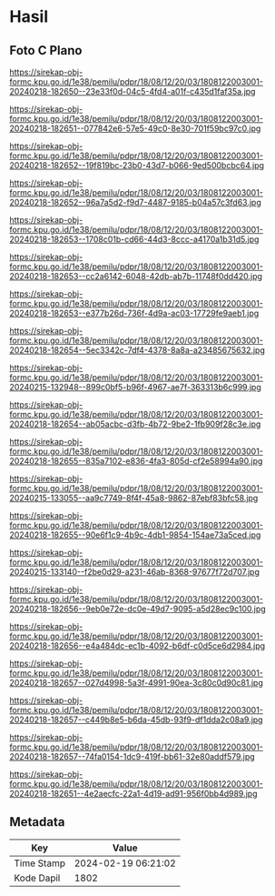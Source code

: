 # Hasil

## Foto C Plano

https://sirekap-obj-formc.kpu.go.id/1e38/pemilu/pdpr/18/08/12/20/03/1808122003001-20240218-182650--23e33f0d-04c5-4fd4-a01f-c435d1faf35a.jpg

https://sirekap-obj-formc.kpu.go.id/1e38/pemilu/pdpr/18/08/12/20/03/1808122003001-20240218-182651--077842e6-57e5-49c0-8e30-701f59bc97c0.jpg

https://sirekap-obj-formc.kpu.go.id/1e38/pemilu/pdpr/18/08/12/20/03/1808122003001-20240218-182652--19f819bc-23b0-43d7-b066-9ed500bcbc64.jpg

https://sirekap-obj-formc.kpu.go.id/1e38/pemilu/pdpr/18/08/12/20/03/1808122003001-20240218-182652--96a7a5d2-f9d7-4487-9185-b04a57c3fd63.jpg

https://sirekap-obj-formc.kpu.go.id/1e38/pemilu/pdpr/18/08/12/20/03/1808122003001-20240218-182653--1708c01b-cd66-44d3-8ccc-a4170a1b31d5.jpg

https://sirekap-obj-formc.kpu.go.id/1e38/pemilu/pdpr/18/08/12/20/03/1808122003001-20240218-182653--cc2a6142-6048-42db-ab7b-11748f0dd420.jpg

https://sirekap-obj-formc.kpu.go.id/1e38/pemilu/pdpr/18/08/12/20/03/1808122003001-20240218-182653--e377b26d-736f-4d9a-ac03-17729fe9aeb1.jpg

https://sirekap-obj-formc.kpu.go.id/1e38/pemilu/pdpr/18/08/12/20/03/1808122003001-20240218-182654--5ec3342c-7df4-4378-8a8a-a23485675632.jpg

https://sirekap-obj-formc.kpu.go.id/1e38/pemilu/pdpr/18/08/12/20/03/1808122003001-20240215-132948--899c0bf5-b96f-4967-ae7f-363313b6c999.jpg

https://sirekap-obj-formc.kpu.go.id/1e38/pemilu/pdpr/18/08/12/20/03/1808122003001-20240218-182654--ab05acbc-d3fb-4b72-9be2-1fb909f28c3e.jpg

https://sirekap-obj-formc.kpu.go.id/1e38/pemilu/pdpr/18/08/12/20/03/1808122003001-20240218-182655--835a7102-e836-4fa3-805d-cf2e58994a90.jpg

https://sirekap-obj-formc.kpu.go.id/1e38/pemilu/pdpr/18/08/12/20/03/1808122003001-20240215-133055--aa9c7749-8f4f-45a8-9862-87ebf83bfc58.jpg

https://sirekap-obj-formc.kpu.go.id/1e38/pemilu/pdpr/18/08/12/20/03/1808122003001-20240218-182655--90e6f1c9-4b9c-4db1-9854-154ae73a5ced.jpg

https://sirekap-obj-formc.kpu.go.id/1e38/pemilu/pdpr/18/08/12/20/03/1808122003001-20240215-133140--f2be0d29-a231-46ab-8368-97677f72d707.jpg

https://sirekap-obj-formc.kpu.go.id/1e38/pemilu/pdpr/18/08/12/20/03/1808122003001-20240218-182656--9eb0e72e-dc0e-49d7-9095-a5d28ec9c100.jpg

https://sirekap-obj-formc.kpu.go.id/1e38/pemilu/pdpr/18/08/12/20/03/1808122003001-20240218-182656--e4a484dc-ec1b-4092-b6df-c0d5ce6d2984.jpg

https://sirekap-obj-formc.kpu.go.id/1e38/pemilu/pdpr/18/08/12/20/03/1808122003001-20240218-182657--027d4998-5a3f-4991-90ea-3c80c0d90c81.jpg

https://sirekap-obj-formc.kpu.go.id/1e38/pemilu/pdpr/18/08/12/20/03/1808122003001-20240218-182657--c449b8e5-b6da-45db-93f9-df1dda2c08a9.jpg

https://sirekap-obj-formc.kpu.go.id/1e38/pemilu/pdpr/18/08/12/20/03/1808122003001-20240218-182657--74fa0154-1dc9-419f-bb61-32e80addf579.jpg

https://sirekap-obj-formc.kpu.go.id/1e38/pemilu/pdpr/18/08/12/20/03/1808122003001-20240218-182651--4e2aecfc-22a1-4d19-ad91-956f0bb4d989.jpg


## Metadata

| Key        | Value               |
| ---------- | ------------------- |
| Time Stamp | 2024-02-19 06:21:02 |
| Kode Dapil | 1802                |



